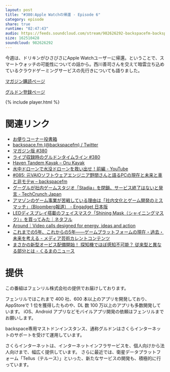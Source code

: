 ```yaml
---
layout: post
title: "#380:Apple Watchの帰還 - Episode 6"
category: episode
share: true
runtime: "02:47:43"
audio: https://feeds.soundcloud.com/stream/982626292-backspacefm-backspacefm-380.mp3
size: 162510428
soundcloud: 982626292
---
```


今週は、ドリキンがひさびさにApple Watchユーザーに帰還。ということで、スマートウォッチの可能性についての話から。西川善司さんを交えて暗雲立ち込めているクラウドゲーミングサービスの先行きについても語りました。

[マガジン購読ページ](https://note.com/drikin/m/m55ec296b7655)

[グルドン登録ページ](https://mstdn.guru/invite/3WVHpSMr)

{% include player.html %}

# 関連リンク
* [お便りコーナー投書箱](https://forms.gle/NDBngfLwc3jKbLEJ6)
* [backspace.fm (@backspacefm) / Twitter](https://twitter.com/backspacefm)
* [マガジン版 #380](https://note.com/backspacefm/n/n913b6301214e)
* [ライブ収録時のグルドンタイムライン #380](https://rbtnn.github.io/mstdn-picker/?instance=mstdn.guru&since_id=105682381260498801&max_id=105683083938439219)
* [Haven Tandem Kayak – Oru Kayak](https://www.orukayak.com/products/the-haven-tandem-kayak)
* [水中ドローンで水没ドローンを救い出せ！前編 - YouTube](https://www.youtube.com/watch?v=vyW5pwWlq44)
* [#085: 元VAIOソフトウェアエンジニア野間さんと語るPCの現在と未来と車と非モテw – backspacefm](https://backspace.fm/episode/085/)
* [グーグルが社内ゲームスタジオ「Stadia」を閉鎖、サービス終了はないと発言 - TechCrunch Japan](https://jp.techcrunch.com/2021/02/02/2021-02-01-google-shuts-down-its-internal-stadia-game-studios/?fbclid=IwAR0jefXXjemEioOZkwL9nI6XV84FFBh_Rg9VezFBKWdL2YmKZiC2dO-AQ48&guccounter=1&guce_referrer=aHR0cHM6Ly9naXRodWIuY29tL2RyaWtpbi9iYWNrc3BhY2UvaXNzdWVzLzg2OQ&guce_referrer_sig=AQAAAILDhFR0l8ceGDS_mhFTD-qjORjOC3C3heIx2y0ad92F-KZ1hko7_uXes-5RFPReSedIa6HGWsz892tC8HUkuzMiho_kGqavIJ4FPgfPMgIVridJ9oCnK0LWk8wTvWFKToNQKkdv6Fm7B-fIikiSkhSncNqaBnZP-MpZzf8cyg8K)
* [アマゾンのゲーム事業が苦戦している理由は「社内文化とゲーム開発のミスマッチ」（Bloomberg報道） - Engadget 日本版](https://japanese.engadget.com/amazon-game-struggle-find-hit-230054711.html)
* [LEDディスプレイ搭載のフェイスマスク「Shining Mask（シャイニングマスク）」を買ってみた｜ネタフル](https://netafull.net/gadget/064682.html)
* [Around｜Video calls designed for energy, ideas and action](https://www.around.co/)
* [これまでの5年、これからの5年――ゲームプラットフォームの現在・過去・未来を考える - メディア芸術カレントコンテンツ](https://mediag.bunka.go.jp/article/article-17170/?fbclid=IwAR0jkrIeO1VslJV0cm2u7x6zX0yw86rRZHRwPUjfzh2F7-rSFhFCb00yJCs)
* [まさかの新型オービス配備開始！ 探知機でほぼ感知不可能？ 従来型と異なる部分とは - くるまのニュース](https://kuruma-news.jp/post/343034?fbclid=IwAR20zVgJliZ4sATSTybqUhViV7xhsY9gH-JlISNEAr3-Ma3aKmpep6A4q68)

# 提供

この番組はフェンリル株式会社の提供でお届けしております。

フェンリルではこれまで 400 社、600 本以上のアプリを開発しており、AppStoreで 1 位を獲得したものや、DL 数 100 万以上のアプリも多数開発しています。
iOS、Android アプリなどモバイルアプリ開発の依頼はフェンリルまでお願いします。

backspace専用マストドンインスタンス、通称グルドンはさくらインターネットのサポートを受けて運用しています。

さくらインターネットは、インターネットインフラサービスを、個人向けから法人向けまで、幅広く提供しています。
さらに最近では、衛星データプラットフォーム「Tellus（テルース）」といった、新たなサービスの開発も、積極的に行っています。
 
